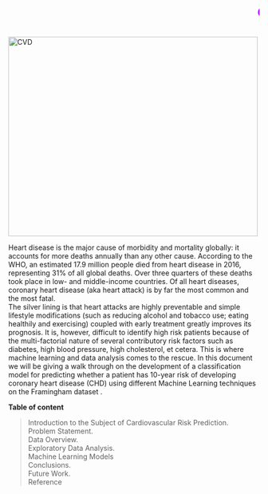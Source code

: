 <marquee style='width:100%; color: blue;'><b> <h1 style="color:#b31aff;font-family:verdana;">Cardiovascular Risk Prediction(Supervised ML-Classification)</h1></b></marquee>

<img src=" https://www.udmi.net/wp-content/uploads/2020/02/UDMI_Cardiovascular-Disease.png " width="500" height="400" alt="CVD">

Heart disease is the major cause of morbidity and mortality globally: it accounts for more deaths annually than any other cause. According to the WHO, an estimated 17.9 million people died from heart disease in 2016, representing 31% of all global deaths. Over three quarters of these deaths took place in low- and middle-income countries. Of all heart diseases, coronary heart disease (aka heart attack) is by far the most common and the most fatal.<br/>
The silver lining is that heart attacks are highly preventable and simple lifestyle modifications (such as reducing alcohol and tobacco use; eating healthily and exercising) coupled with early treatment greatly improves its prognosis. It is, however, difficult to identify high risk patients because of the multi-factorial nature of several contributory risk factors such as diabetes, high blood pressure, high cholesterol, et cetera. This is where machine learning and data analysis comes to the rescue.
In this document we will be giving a walk through on the development of a classification model for predicting whether a patient has 10-year risk of developing coronary heart disease (CHD) using different Machine Learning techniques on the Framingham dataset .

**Table of content**<br/>
>Introduction to the Subject of Cardiovascular Risk Prediction.<br/>
>Problem Statement.<br/>
>Data Overview.<br/>
>Exploratory Data Analysis.<br/>
>Machine Learning Models<br/>
>Conclusions.<br/>
>Future Work.<br/>
>Reference<br/> 
